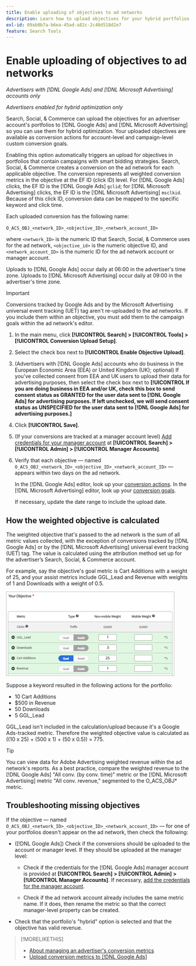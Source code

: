 ```yaml
---
title: Enable uploading of objectives to ad networks
description: Learn how to upload objectives for your hybrid portfolios to [!DNL Google Ads] and [!DNL Microsoft Advertising].
exl-id: 09ab0b7a-b6ea-45ad-a82c-2c40d518d2e7
feature: Search Tools
---
```

# Enable uploading of objectives to ad networks

*Advertisers with [!DNL Google Ads] and [!DNL Microsoft Advertising] accounts only*

*Advertisers enabled for hybrid optimization only*

Search, Social, & Commerce can upload the objectives for an advertiser account's portfolios to [!DNL Google Ads] and [!DNL Microsoft Advertising] so you can use them for hybrid optimization. Your uploaded objectives are available as conversion actions for account-level and campaign-level custom conversion goals.

Enabling this option automatically triggers an upload for objectives in portfolios that contain campaigns with smart bidding strategies. Search, Social, & Commerce creates a conversion on the ad network for each applicable objective. The conversion represents all weighted conversion metrics in the objective at the EF ID (click ID) level. For [!DNL Google Ads] clicks, the EF ID is the [!DNL Google Ads] `gclid`; for [!DNL Microsoft Advertising] clicks, the EF ID is the [!DNL Microsoft Advertising] `msclkid`. Because of this click ID, conversion data can be mapped to the specific keyword and click time.

Each uploaded conversion has the following name:

`O_ACS_OBJ_<network_ID>_<objective_ID>_<network_account_ID>`

where `<network_ID>` is the numeric ID that Search, Social, & Commerce uses for the ad network, `<objective_id>` is the numeric objective ID, and `<network_account_ID>` is the numeric ID for the ad network account or manager account.

Uploads to [!DNL Google Ads] occur daily at 06:00 in the advertiser's time zone. Uploads to [!DNL Microsoft Advertising] occur daily at 09:00 in the advertiser's time zone.

>[!IMPORTANT]
>
>Conversions tracked by Google Ads and by the Microsoft Advertising universal event tracking (UET) tag aren't re-uploaded to the ad networks. If you include them within an objective, you must add them to the campaign goals within the ad network's editor.

1. In the main menu, click **[!UICONTROL Search] > [!UICONTROL Tools] > [!UICONTROL Conversion Upload Setup]**.

1. Select the check box next to **[!UICONTROL Enable Objective Upload]**.

1. (Advertisers with [!DNL Google Ads] accounts who do business in the European Economic Area (EEA) or United Kingdom (UK); optional) If you've collected consent from EEA and UK users to upload their data for advertising purposes, then select the check box next to **[!UICONTROL If you are doing business in EEA and/or UK, check this box to send consent status as GRANTED for the user data sent to [!DNL Google Ads] for advertising purposes. If left unchecked, we will send consent status as UNSPECIFIED for the user data sent to [!DNL Google Ads] for advertising purposes.]**

1. Click **[!UICONTROL Save]**.

1. (If your conversions are tracked at a manager account level) [Add credentials for your manager account](/help/search-social-commerce/admin/manager-accounts.md) at **[!UICONTROL Search] > [!UICONTROL Admin] > [!UICONTROL Manager Accounts]**.

1. Verify that each objective &mdash; named `O_ACS_OBJ_<network_ID>_<objective_ID>_<network_account_ID>` &mdash; appears within two days on the ad network.

   In the [!DNL Google Ads] editor, look up your [conversion actions](https://support.google.com/google-ads/answer/11461796). In the [!DNL Microsoft Advertising] editor, look up your [conversion goals](https://help.ads.microsoft.com/#apex/ads/en/56709).
   
   If necessary, update the date range to include the upload date.

## How the weighted objective is calculated

The weighted objective that's passed to the ad network is the sum of all metric values collected, with the exception of conversions tracked by [!DNL Google Ads] or by the [!DNL Microsoft Advertising] universal event tracking (UET) tag. The value is calculated using the attribution method set up for the advertiser’s Search, Social, & Commerce account.

For example, say the objective's goal metric is Cart Additions with a weight of 25, and your assist metrics include GGL_Lead and Revenue with weights of 1 and Downloads with a weight of 0.5.

![Example of a weighted objective](/help/search-social-commerce/assets/objective-example.png "Example of a weighted objective")
 
Suppose a keyword resulted in the following actions for the portfolio:

* 10 Cart Additions
* $500 in Revenue
* 50 Downloads
* 5 GGL_Lead

GGL_Lead isn't included in the calculation/upload because it's a Google Ads-tracked metric. Therefore the weighted objective value is calculated as ((10 x 25) + (500 x 1) + (50 x 0.5)) = 775.

>[!TIP]
>
>You can view data for Adobe Advertising weighted revenue within the ad network's reports. As a best practice, compare the weighted revenue to the [!DNL Google Ads] "All conv. (by conv. time)" metric or the [!DNL Microsoft Advertising] metric "All conv. revenue," segmented to the O_ACS_OBJ* metric.<!--clarify -->

## Troubleshooting missing objectives

If the objective &mdash; named `O_ACS_OBJ_<network_ID>_<objective_ID>_<network_account_ID>` &mdash; for one of your portfolios doesn't appear on the ad network, then check the following:

* ([!DNL Google Ads]) Check if the conversions should be uploaded to the account or manager level. If they should be uploaded at the manager level:

  * Check if the credentials for the [!DNL Google Ads] manager account is provided at **[!UICONTROL Search] > [!UICONTROL Admin] > [!UICONTROL Manager Accounts]**. If necessary, [add the credentials for the manager account](/help/search-social-commerce/admin/manager-accounts.md).
  
  * Check if the ad network account already includes the same metric name. If it does, then rename the metric so that the correct manager-level property can be created.

* Check that the portfolio's "hybrid" option is selected and that the objective has valid revenue.

>[!MORELIKETHIS]
>
>* [About managing an advertiser's conversion metrics](/help/search-social-commerce/admin/conversion-metrics/conversion-metric-about.md)
>* [Upload conversion metrics to [!DNL Google Ads]](conversion-metrics-upload-to-google.md)
